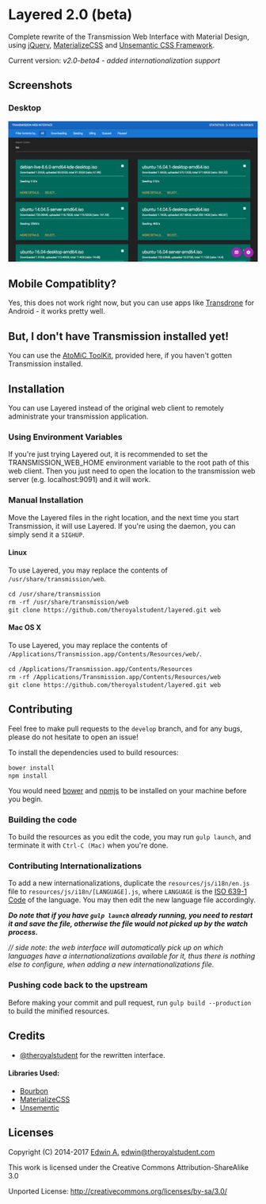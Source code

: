 # Layered 2.0 (beta)
Complete rewrite of the Transmission Web Interface with Material Design,
using [jQuery](https://jquery.com), [MaterializeCSS](http://materializecss.com/) and [Unsemantic CSS Framework](http://unsemantic.com/).

Current version: _v2.0-beta4 - added internationalization support_

## Screenshots
### Desktop
![Screenshot Desktop](resources/img/screenshot-desktop.png)

## Mobile Compatiblity?
Yes, this does not work right now, but you can use apps like [Transdrone](https://play.google.com/store/apps/details?id=org.transdroid.lite) for Android - it works pretty well.

## But, I don't have Transmission installed yet!
You can use the [AtoMiC ToolKit](https://github.com/htpcBeginner/AtoMiC-ToolKit), provided here, if you haven't gotten Transmission installed.

## Installation
You can use Layered instead of the original web client to remotely administrate your transmission application.

### Using Environment Variables
If you're just trying Layered out, it is recommended to set the TRANSMISSION_WEB_HOME environment variable to the root path of this web client. Then you just need to open the location to the transmission web server (e.g. localhost:9091) and it will work.

### Manual Installation
Move the Layered files in the right location, and the next time you start Transmission, it will use Layered. If you're using the daemon, you can simply send it a `SIGHUP`.

#### Linux
To use Layered, you may replace the contents of `/usr/share/transmission/web`.

```
cd /usr/share/transmission
rm -rf /usr/share/transmission/web
git clone https://github.com/theroyalstudent/layered.git web
```

#### Mac OS X
To use Layered, you may replace the contents of `/Applications/Transmission.app/Contents/Resources/web/`.

```
cd /Applications/Transmission.app/Contents/Resources
rm -rf /Applications/Transmission.app/Contents/Resources/web
git clone https://github.com/theroyalstudent/layered.git web
```

## Contributing
Feel free to make pull requests to the `develop` branch, and for any bugs, please do not hesitate to open an issue!

To install the dependencies used to build resources:

```
bower install
npm install
```

You would need [bower](https://bower.io/) and [npmjs](https://www.npmjs.com/) to be installed on your machine before you begin.

### Building the code
To build the resources as you edit the code, you may run `gulp launch`, and terminate it with `Ctrl-C (Mac)` when you're done.

### Contributing Internationalizations
To add a new internationalizations, duplicate the `resources/js/i18n/en.js` file to `resources/js/i18n/[LANGUAGE].js`, where `LANGUAGE` is the [ISO 639-1 Code](https://en.wikipedia.org/wiki/List_of_ISO_639-1_codes) of the language.
You may then edit the new language file accordingly.

_**Do note that if you have `gulp launch` already running, you need to restart it and save the file, otherwise the file would not picked up by the watch process.**_

_// side note: the web interface will automatically pick up on which languages have a internationalizations available for it, thus there is nothing else to configure, when adding a new internationalizations file._

### Pushing code back to the upstream
Before making your commit and pull request, run `gulp build --production` to build the minified resources.

## Credits
* [@theroyalstudent](https://github.com/theroyalstudent) for the rewritten interface.

#### Libraries Used:
* [Bourbon](http://bourbon.io)
* [MaterializeCSS](http://materializecss.com)
* [Unsementic](http://unsemantic.com)

## Licenses

Copyright (C) 2014-2017 [Edwin A.](https://theroyalstudent.com) <edwin@theroyalstudent.com>

This work is licensed under the Creative Commons Attribution-ShareAlike 3.0

Unported License: http://creativecommons.org/licenses/by-sa/3.0/
